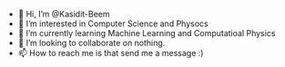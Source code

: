 - 👋 Hi, I’m @Kasidit-Beem
- 👀 I’m interested in Computer Science and Physocs
- 🌱 I’m currently learning Machine Learning and Computatioal Physics
- 💞️ I’m looking to collaborate on nothing.
- 📫 How to reach me is that send me a message :)

<!---
Kasidit-Beem/Kasidit-Beem is a ✨ special ✨ repository because its `README.md` (this file) appears on your GitHub profile.
You can click the Preview link to take a look at your changes.
--->
